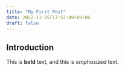 ```yaml
---
title: "My First Post"
date: 2022-11-25T17:57:49+09:00
draft: false
---
```


## Introduction

This is **bold** text, and this is *emphasized* text.
